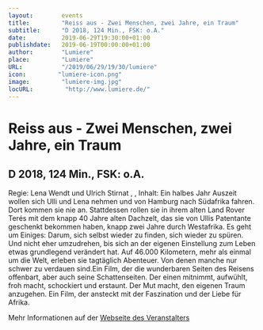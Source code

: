 ```yaml
---
layout:        events
title:         "Reiss aus - Zwei Menschen, zwei Jahre, ein Traum"
subtitle:      "D 2018, 124 Min., FSK: o.A."
date:          2019-06-29T19:30:00+01:00
publishdate:   2019-06-19T00:00:00+01:00
author:        "Lumiere"
place:         "Lumiere"
URL:           "/2019/06/29/19/30/lumiere"
icon:         "lumiere-icon.png"
image:         "lumiere-img.jpg"
locURL:         "http://www.lumiere.de/"
---
```


Reiss aus - Zwei Menschen, zwei Jahre, ein Traum
===========

D 2018, 124 Min., FSK: o.A.
-----------

Regie: Lena Wendt und Ulrich Stirnat , , Inhalt: Ein halbes Jahr Auszeit wollen sich Ulli und Lena nehmen und von Hamburg nach Südafrika fahren. Dort kommen sie nie an. Stattdessen rollen sie in ihrem alten Land Rover Terés mit dem knapp 40 Jahre alten Dachzelt, das sie von Ullis Patentante geschenkt bekommen haben, knapp zwei Jahre durch Westafrika. Es geht um Einiges: Darum, sich selbst wieder zu finden, sich wieder zu spüren. Und nicht eher umzudrehen, bis sich an der eigenen Einstellung zum Leben etwas grundlegend verändert hat. Auf 46.000 Kilometern, mehr als einmal um die Welt, erleben sie tagtäglich Abenteuer. Von denen manche nur schwer zu verdauen sind.Ein Film, der die wunderbaren Seiten des Reisens offenbart, aber auch seine Schattenseiten. Der einen mitnimmt, aufwühlt, froh macht, schockiert und erstaunt. Der Mut macht, den eigenen Traum anzugehen. Ein Film, der ansteckt mit der Faszination und der Liebe für Afrika.

Mehr Informationen auf der [Webseite des Veranstalters](http://www.lumiere.de/19/06/reissaus.htm)

